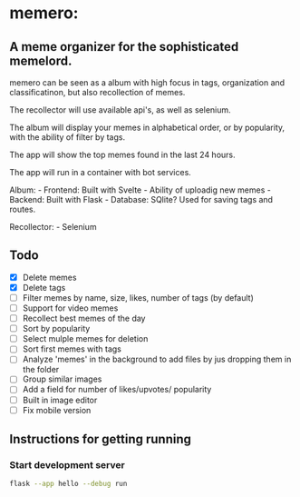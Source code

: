 # memero:

## A meme organizer for the sophisticated memelord.

memero can be seen as a album with high focus in tags, organization and classificatinon, but also recollection of memes.

The recollector will use available api's, as well as selenium.

The album will display your memes in alphabetical order, or by popularity, with the ability of filter by tags.

The app will show the top memes found in the last 24 hours.

The app will run in a container with bot services.

Album:
    - Frontend: Built with Svelte
        - Ability of uploadig new memes
    - Backend: Built with Flask
    - Database: SQlite? Used for saving tags and routes.

Recollector:
    - Selenium

## Todo

- [x] Delete memes
- [x] Delete tags
- [ ] Filter memes by name, size, likes, number of tags (by default)
- [ ] Support for video memes
- [ ] Recollect best memes of the day
- [ ] Sort by popularity
- [ ] Select mulple memes for deletion
- [ ] Sort first memes with tags
- [ ] Analyze 'memes' in the background to add files by jus dropping them in the folder
- [ ] Group similar images
- [ ] Add a field for number of likes/upvotes/ popularity
- [ ] Built in image editor
- [ ] Fix mobile version

## Instructions for getting running

###  Start development server

```bash
flask --app hello --debug run
```
